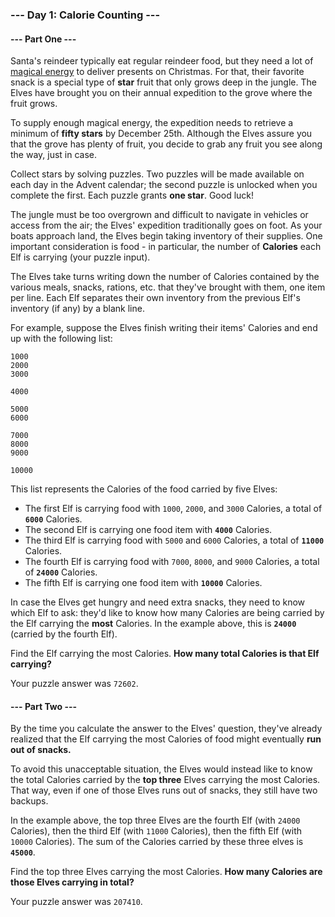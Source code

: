 ### --- Day 1: Calorie Counting ---

#### --- Part One ---

Santa's reindeer typically eat regular reindeer food, but they need a lot of 
[magical energy](https://adventofcode.com/2018/day/25) to deliver presents on Christmas. For that, their favorite snack
is a special type of **star** fruit that only grows deep in the jungle. The Elves have brought you on their annual 
expedition to the grove where the fruit grows.

To supply enough magical energy, the expedition needs to retrieve a minimum of **fifty stars** by December 25th. 
Although the Elves assure you that the grove has plenty of fruit, you decide to grab any fruit you see along the way, 
just in case.

Collect stars by solving puzzles. Two puzzles will be made available on each day in the Advent calendar; the second 
puzzle is unlocked when you complete the first. Each puzzle grants **one star**. Good luck!

The jungle must be too overgrown and difficult to navigate in vehicles or access from the air; the Elves' expedition 
traditionally goes on foot. As your boats approach land, the Elves begin taking inventory of their supplies. One 
important consideration is food - in particular, the number of **Calories** each Elf is carrying (your puzzle input).

The Elves take turns writing down the number of Calories contained by the various meals, snacks, rations, etc. that 
they've brought with them, one item per line. Each Elf separates their own inventory from the previous Elf's inventory 
(if any) by a blank line.

For example, suppose the Elves finish writing their items' Calories and end up with the following list:

```
1000
2000
3000

4000

5000
6000

7000
8000
9000

10000
```

This list represents the Calories of the food carried by five Elves:

- The first Elf is carrying food with `1000`, `2000`, and `3000` Calories, a total of **`6000`** Calories.
- The second Elf is carrying one food item with **`4000`** Calories.
- The third Elf is carrying food with `5000` and `6000` Calories, a total of **`11000`** Calories.
- The fourth Elf is carrying food with `7000`, `8000`, and `9000` Calories, a total of **`24000`** Calories.
- The fifth Elf is carrying one food item with **`10000`** Calories.

In case the Elves get hungry and need extra snacks, they need to know which Elf to ask: they'd like to know how many 
Calories are being carried by the Elf carrying the **most** Calories. In the example above, this is **`24000`** (carried
by the fourth Elf).

Find the Elf carrying the most Calories. **How many total Calories is that Elf carrying?**

Your puzzle answer was `72602`.

#### --- Part Two ---

By the time you calculate the answer to the Elves' question, they've already realized that the Elf carrying the most 
Calories of food might eventually **run out of snacks.**

To avoid this unacceptable situation, the Elves would instead like to know the total Calories carried by the **top three**
Elves carrying the most Calories. That way, even if one of those Elves runs out of snacks, they still have two backups.

In the example above, the top three Elves are the fourth Elf (with `24000` Calories), then the third Elf (with `11000`
Calories), then the fifth Elf (with `10000` Calories). The sum of the Calories carried by these three elves is **`45000`**.

Find the top three Elves carrying the most Calories. **How many Calories are those Elves carrying in total?**

Your puzzle answer was `207410`.

